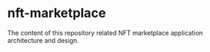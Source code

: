 # nft-marketplace
The content of this repository related NFT marketplace application architecture and design.
